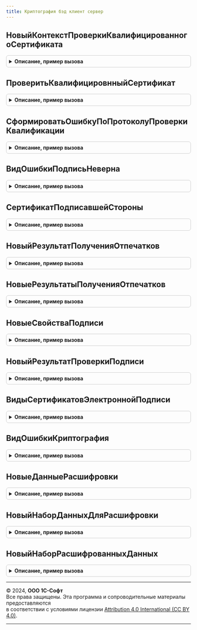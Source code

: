```yaml
---
title: Криптография бэд клиент сервер
---
```



## НовыйКонтекстПроверкиКвалифицированногоСертификата
<details style="margin: 1em 0; padding: 0.5em; border: 1px solid #ccc; border-radius: 6px;">

<summary style="font-weight: bold; cursor: pointer;">Описание, пример вызова</summary>

```bsl

// Параметры:
//  ДвоичныеДанныеСертификата - ДвоичныеДанные
//  РезультатПроверкиСредствамиКриптографии - Строка, Булево -
//  Подпись - ДвоичныеДанные - данные подписи, указывается если сертификат проверяется в контексте проверки подписи
//                             (в таком случае при наличии меток доверенного времени проверки будут выполняться
//                             на дату подписания).
//
// Возвращаемое значение:
//  Структура:
// * ДвоичныеДанныеСертификата - ДвоичныеДанные
// * РезультатПроверкиСредствамиКриптографии - Строка, Булево -
// * Подпись - Неопределено, ДвоичныеДанные -
Функция НовыйКонтекстПроверкиКвалифицированногоСертификата(ДвоичныеДанныеСертификата, РезультатПроверкиСредствамиКриптографии, Подпись = Неопределено) Экспорт
```

Пример вызова
```bsl
Результат = КриптографияБЭДКлиентСервер.НовыйКонтекстПроверкиКвалифицированногоСертификата(ДвоичныеДанныеСертификата, РезультатПроверкиСредствамиКриптографии, Подпись);
```
</details>

## ПроверитьКвалифицировнныйСертификат
<details style="margin: 1em 0; padding: 0.5em; border: 1px solid #ccc; border-radius: 6px;">

<summary style="font-weight: bold; cursor: pointer;">Описание, пример вызова</summary>

```bsl

// Параметры:
//  Сертификат - СертификатКриптографии
//  КонтекстПроверки - См. НовыйКонтекстПроверкиКвалифицированногоСертификата
//
// Возвращаемое значение:
//  Структура:
//  * Протокол - См. ПротоколПроверкиКвалификацииСертификата
//  * Успех - Булево
Функция ПроверитьКвалифицировнныйСертификат(Сертификат, КонтекстПроверки) Экспорт
```

Пример вызова
```bsl
Результат = КриптографияБЭДКлиентСервер.ПроверитьКвалифицировнныйСертификат(Сертификат, КонтекстПроверки) 
```
</details>

## СформироватьОшибкуПоПротоколуПроверкиКвалификации
<details style="margin: 1em 0; padding: 0.5em; border: 1px solid #ccc; border-radius: 6px;">

<summary style="font-weight: bold; cursor: pointer;">Описание, пример вызова</summary>

```bsl

// Параметры:
//  Сертификат - СертификатКриптографии
//  Протокол - См. ПротоколПроверкиКвалификацииСертификата
//
// Возвращаемое значение:
//  См. ОбработкаНеисправностейБЭДКлиентСервер.НоваяОшибка
Функция СформироватьОшибкуПоПротоколуПроверкиКвалификации(Сертификат, Протокол) Экспорт
```

Пример вызова
```bsl
Результат = КриптографияБЭДКлиентСервер.СформироватьОшибкуПоПротоколуПроверкиКвалификации(Сертификат, Протокол) 
```
</details>

## ВидОшибкиПодписьНеверна
<details style="margin: 1em 0; padding: 0.5em; border: 1px solid #ccc; border-radius: 6px;">

<summary style="font-weight: bold; cursor: pointer;">Описание, пример вызова</summary>

```bsl

// Возвращаемое значение:
//  См. ОбработкаНеисправностейБЭДКлиентСервер.НовоеОписаниеВидаОшибки
Функция ВидОшибкиПодписьНеверна() Экспорт
```

Пример вызова
```bsl
Результат = КриптографияБЭДКлиентСервер.ВидОшибкиПодписьНеверна() 
```
</details>

## СертификатПодписавшейСтороны
<details style="margin: 1em 0; padding: 0.5em; border: 1px solid #ccc; border-radius: 6px;">

<summary style="font-weight: bold; cursor: pointer;">Описание, пример вызова</summary>

```bsl

// Возвращает сертификат подписавшей стороны из коллекции сертификатов, извлеченной из данных подписи.
// Поиск происходит с учетом того, что CN Субъекта и Издателя могут быть равны.
//
// Параметры:
//  СертификатыПодписи - Массив из СертификатКриптографии - сертификаты, извлеченные из данных подписи,
//                                                          см. метод платформы ПолучитьСертификатыИзПодписи.
//
// Возвращаемое значение:
// СертификатКриптографии, Неопределено - сертификат, с помощью которого была произведена подпись.
//
Функция СертификатПодписавшейСтороны(Знач СертификатыПодписи) Экспорт
```

Пример вызова
```bsl
Результат = КриптографияБЭДКлиентСервер.СертификатПодписавшейСтороны(СертификатыПодписи) 
```
</details>

## НовыйРезультатПолученияОтпечатков
<details style="margin: 1em 0; padding: 0.5em; border: 1px solid #ccc; border-radius: 6px;">

<summary style="font-weight: bold; cursor: pointer;">Описание, пример вызова</summary>

```bsl

// Возвращает пустой результат получения отпечатков сертификатов.
//
// Возвращаемое значение:
// 	Структура:
// * Отпечатки - Массив из Строка
// * Ошибка - Булево - при получении отпечатков произошла ошибка.
// * Доступность - Булево - используется ли криптография в контекстах: клиент, сервер, облачный сервис криптографии.
// * ТекстОшибки - Строка
Функция НовыйРезультатПолученияОтпечатков() Экспорт
```

Пример вызова
```bsl
Результат = КриптографияБЭДКлиентСервер.НовыйРезультатПолученияОтпечатков() 
```
</details>

## НовыеРезультатыПолученияОтпечатков
<details style="margin: 1em 0; padding: 0.5em; border: 1px solid #ccc; border-radius: 6px;">

<summary style="font-weight: bold; cursor: pointer;">Описание, пример вызова</summary>

```bsl

// Возвращает результаты получения отпечатков сертификатов в контекстах: Клиент, Сервер, Облако.
//
// Возвращаемое значение:
// 	Структура:
// * Клиент - Неопределено - получение отпечатков не выполнялось.
//          - см. НовыйРезультатПолученияОтпечатков
// * Сервер - Неопределено - получение отпечатков не выполнялось.
//          - см. НовыйРезультатПолученияОтпечатков
// * Облако - Неопределено - получение отпечатков не выполнялось.
//          - см. НовыйРезультатПолученияОтпечатков
Функция НовыеРезультатыПолученияОтпечатков() Экспорт
```

Пример вызова
```bsl
Результат = КриптографияБЭДКлиентСервер.НовыеРезультатыПолученияОтпечатков() 
```
</details>

## НовыеСвойстваПодписи
<details style="margin: 1em 0; padding: 0.5em; border: 1px solid #ccc; border-radius: 6px;">

<summary style="font-weight: bold; cursor: pointer;">Описание, пример вызова</summary>

```bsl

// Возвращает описание подписи.
//
// Возвращаемое значение:
//  Структура:
//  * Подпись - ДвоичныеДанные
//  * Сертификат - ДвоичныеДанные
//  * Отпечаток - Строка
//  * КомуВыданСертификат - Строка
//  * УстановившийПодпись - СправочникСсылка.Пользователи
//  * ДатаПроверкиПодписи - Дата
//  * ПодписьВерна - Булево
//  * ИмяФайлаПодписи - Строка
//  * ДатаПодписи - Дата
//  * Комментарий - Строка
//  * ТипПодписи - ПеречислениеСсылка.ТипыЭлектроннойПодписи
//  * ПропуститьПриПродлении - Булево
//  * СрокДействияПоследнейМеткиВремени - Дата - срок действия сертификата, которым подписана
//                                    последняя метка времени (или пустая дата, если нет метки времени)
//  * ПорядковыйНомер - Число - идентификатор подписи, по которому можно упорядочивать их в списке.
//                      Не заполнен, если подпись не связана с объектом.
//  * ПодписанныйОбъект - ОпределяемыйТип.ПодписанныйОбъект - идентификатор подписи, по которому можно
//                        упорядочивать их в списке. Не заполнен, если подпись не связана с объектом.
//  * ОшибкаПриАвтоматическомПродлении - Булево - служебный, заполняется регламентным заданием.
//  * ОписаниеСертификата - Структура - свойство, требуемое для сертификатов, которые
//                          не могут быть переданы в метод платформы СертификатКриптографии, со свойствами:
//  ** СерийныйНомер - Строка - серийный номер сертификата, как у объекта платформы СертификатКриптографии.
//  ** КемВыдан      - Строка - как возвращает функция ПредставлениеИздателя.
//  ** КомуВыдан     - Строка - как возвращает функция ПредставлениеСубъекта.
//  ** ДатаНачала    - Строка - дата сертификата, как у объекта платформы СертификатКриптографии в формате "ДЛФ=D".
//  ** ДатаОкончания - Строка - дата сертификата, как у объекта платформы СертификатКриптографии в формате "ДЛФ=D".
//  * ДатаПодписиИзМетки - Дата, Неопределено - самый ранний штамп времени: CADES-T, если его нет, но есть другие штампы,
//               дата заполняется только с помощью менеджера криптографии.
//  * ТипПодписи  - ПеречислениеСсылка.ТипыПодписиКриптографии
Функция НовыеСвойстваПодписи() Экспорт
```

Пример вызова
```bsl
Результат = КриптографияБЭДКлиентСервер.НовыеСвойстваПодписи() 
```
</details>

## НовыйРезультатПроверкиПодписи
<details style="margin: 1em 0; padding: 0.5em; border: 1px solid #ccc; border-radius: 6px;">

<summary style="font-weight: bold; cursor: pointer;">Описание, пример вызова</summary>

```bsl

// Возвращает результат проверки подписи.
//
// Возвращаемое значение:
//  Структура:
// * ОписаниеОшибки - Строка
// * ОшибкаИнициализацииПроверки - Булево
// * СвойстваПодписи - см. НовыеСвойстваПодписи
Функция НовыйРезультатПроверкиПодписи() Экспорт
```

Пример вызова
```bsl
Результат = КриптографияБЭДКлиентСервер.НовыйРезультатПроверкиПодписи() 
```
</details>

## ВидыСертификатовЭлектроннойПодписи
<details style="margin: 1em 0; padding: 0.5em; border: 1px solid #ccc; border-radius: 6px;">

<summary style="font-weight: bold; cursor: pointer;">Описание, пример вызова</summary>

```bsl

// Возвращает структуру видов сертификатов электронной подписи.
//
// Возвращаемое значение:
//  Структура:
//  * СертификатДолжностногоЛицаГосОрганаУЦ - Строка
//  * СертификатЮЛ - Строка
//  * СертификатИП - Строка
//  * СертификатФЛ - Строка
//
Функция ВидыСертификатовЭлектроннойПодписи() Экспорт
```

Пример вызова
```bsl
Результат = КриптографияБЭДКлиентСервер.ВидыСертификатовЭлектроннойПодписи() 
```
</details>

## ВидОшибкиКриптография
<details style="margin: 1em 0; padding: 0.5em; border: 1px solid #ccc; border-radius: 6px;">

<summary style="font-weight: bold; cursor: pointer;">Описание, пример вызова</summary>

```bsl

// Возвращает вид ошибки, возникающей при проблемах с криптографией.
//
// Возвращаемое значение:
// 	См. ОбработкаНеисправностейБЭДКлиентСервер.НовоеОписаниеВидаОшибки
Функция ВидОшибкиКриптография() Экспорт
```

Пример вызова
```bsl
Результат = КриптографияБЭДКлиентСервер.ВидОшибкиКриптография() 
```
</details>

## НовыеДанныеРасшифровки
<details style="margin: 1em 0; padding: 0.5em; border: 1px solid #ccc; border-radius: 6px;">

<summary style="font-weight: bold; cursor: pointer;">Описание, пример вызова</summary>

```bsl

// Возвращаемое значение:
//  Структура:
//  * Сертификат - Неопределено,СправочникСсылка.СертификатыКлючейЭлектроннойПодписиИШифрования
//  * Данные - Неопределено,ДвоичныеДанные
Функция НовыеДанныеРасшифровки() Экспорт
```

Пример вызова
```bsl
Результат = КриптографияБЭДКлиентСервер.НовыеДанныеРасшифровки() 
```
</details>

## НовыйНаборДанныхДляРасшифровки
<details style="margin: 1em 0; padding: 0.5em; border: 1px solid #ccc; border-radius: 6px;">

<summary style="font-weight: bold; cursor: pointer;">Описание, пример вызова</summary>

```bsl

// Возвращаемое значение:
//  Соответствие из КлючИЗначение:
//  * Ключ - Строка
//  * Значение - Массив из см. НовыеДанныеРасшифровки
Функция НовыйНаборДанныхДляРасшифровки() Экспорт
```

Пример вызова
```bsl
Результат = КриптографияБЭДКлиентСервер.НовыйНаборДанныхДляРасшифровки() 
```
</details>

## НовыйНаборРасшифрованныхДанных
<details style="margin: 1em 0; padding: 0.5em; border: 1px solid #ccc; border-radius: 6px;">

<summary style="font-weight: bold; cursor: pointer;">Описание, пример вызова</summary>

```bsl

// Возвращаемое значение:
//  Соответствие из КлючИЗначение:
//  * Ключ - Строка
//  * Значение - см. НовыеДанныеРасшифровки
Функция НовыйНаборРасшифрованныхДанных() Экспорт
```

Пример вызова
```bsl
Результат = КриптографияБЭДКлиентСервер.НовыйНаборРасшифрованныхДанных() 
```
</details>

---

© 2024, **ООО 1С-Софт**  
Все права защищены. Эта программа и сопроводительные материалы предоставляются  
в соответствии с условиями лицензии [Attribution 4.0 International (CC BY 4.0)](https://creativecommons.org/licenses/by/4.0/legalcode).

---
